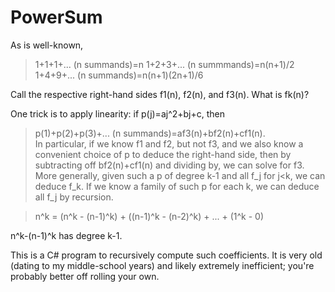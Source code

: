 # PowerSum
As is well-known, 
> 1+1+1+... (n summands)=n
> 1+2+3+... (n summmands)=n(n+1)/2
> 1+4+9+... (n summands)=n(n+1)(2n+1)/6

Call the respective right-hand sides f1(n), f2(n), and f3(n).  What is fk(n)?  

One trick is to apply linearity: if p(j)=aj^2+bj+c, then
> p(1)+p(2)+p(3)+... (n summands)=af3(n)+bf2(n)+cf1(n).  
In particular, if we know f1 and f2, but not f3, and we also know a convenient choice of p to deduce the right-hand side, then by subtracting off bf2(n)+cf1(n) and dividing by, we can solve for f3.  More generally, given such a p of degree k-1 and all f_j for j<k, we can deduce f_k.  If we know a family of such p for each k, we can deduce all f_j by recursion.

> n^k = (n^k - (n-1)^k) + ((n-1)^k - (n-2)^k) + ... + (1^k - 0)

n^k-(n-1)^k has degree k-1.  

This is a C# program to recursively compute such coefficients.  It is very old (dating to my middle-school years) and likely extremely inefficient; you're probably better off rolling your own.  
